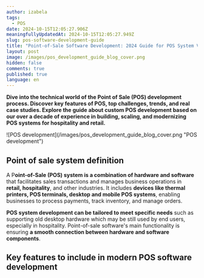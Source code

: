 ```yaml
---
author: izabela
tags:
  - POS
date: 2024-10-15T12:05:27.906Z
meaningfullyUpdatedAt: 2024-10-15T12:05:27.949Z
slug: pos-software-development-guide
title: "Point-of-Sale Software Development: 2024 Guide for POS System Vendors"
layout: post
image: /images/pos_development_guide_blog_cover.png
hidden: false
comments: true
published: true
language: en
---
```

**Dive into the technical world of the Point of Sale (POS) development process. Discover key features of POS, top challenges, trends, and real case studies. Explore the guide about custom POS development based on our over a decade of experience in building, scaling, and modernizing POS systems for hospitality and retail.**

<div className="image">![POS development](/images/pos_development_guide_blog_cover.png "POS development")</div>

## Point of sale system definition

A P**oint-of-Sale (POS) system is a combination of hardware and software** that facilitates sales transactions and manages business operations in **retail, hospitality**, and other industries. It includes **devices like thermal printers, POS terminals, desktop and mobile POS systems**, enabling businesses to process payments, track inventory, and manage orders.

**POS system development can be tailored to meet specific needs** such as supporting old desktop hardware which may be still used by end users, especially in hospitality. Point-of-sale software's main functionality is ensuring **a smooth connection between hardware and software components**.

## Key features to include in modern POS software development